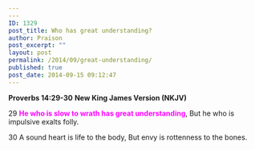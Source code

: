 ```yaml
---
---
ID: 1329
post_title: Who has great understanding?
author: Praison
post_excerpt: ""
layout: post
permalink: /2014/09/great-understanding/
published: true
post_date: 2014-09-15 09:12:47
---
```

<strong>Proverbs 14:29-30</strong>
<strong> New King James Version (NKJV)</strong>

29 <span style="color: #ff00ff;"><strong>He who is slow to wrath has great understanding</strong></span>,
But he who is impulsive exalts folly.

30 A sound heart is life to the body,
But envy is rottenness to the bones.